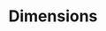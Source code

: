 ---
layout: default
bigquery: https://console.cloud.google.com/bigquery?p=covid-19-dimensions-ai&page=table&d=data&t=publications
contributors: Digital Science, https://www.digital-science.com/
cost: Free for personal, non-commercial use.
description: Dimensions contains more than 100 million publications, ranging from
  articles published in scholarly journals, books and book chapters, to preprints
  and conference proceedings. All publications are contextualized with linked data
  sets, funding, publications, patents, clinical trials, and policy documents. You
  can also view associated categories, funders, institutions, and researcher profiles.
documentation: https://docs.dimensions.ai/bigquery/index.html
last_edit: 04/08/2022, 18:10:16
location: https://www.dimensions.ai/products/free/
maintained_by: Digital Science, https://www.digital-science.com/
schema_fields:
- title
- repository_name
- research_orgs
- funding_details
- investigators
- cpc
- pmcid
- kind
- repository_id
- created_date
- expiration_date
- priority_date
- assignee_countries
- start_date
- publication_ids
- associated_publication_doi
- category_bra
- resulting_publication_ids
- year
- pages
- editors
- researcher_ids
- original_assignee_countries
- funding_chf
- current_assignee_countries
- labels
- funding_jpy
- category_for
- publisher
- links
- end_year
- funder_orgs
- authors
- current_assignee_orgs
- category_sdg
- license
- mesh_terms
- status
- volume
- category_rcdc
- funding_amount
- active_years
- citations_count
- cited_by_ids
- funder_org_state_codes
- associated_publication_id
- categories
- email_address
- original_assignee_orgs
- funder_org
- date_imported_gbq
- associated_grant_ids
- funding_aud
- reference_ids
- embargo_date
- book_title
- family_count
- publication_date
- open_access_categories
- source_id
- registry
- filing_status
- brief_title
- acknowledgements
- funder_countries
- expiration_year
- funding_gbp
- date_print
- external_ids
- funder_org_cities
- category_icrp_ct
- doi
- journal
- date_normal
- date_modified
- resulting_publication_doi
- research_org_state_codes
- aliases
- pmid
- issue
- address
- original_title
- research_org_country_names
- wikipedia_url
- research_org_city_names
- filing_year
- priority_year
- metrics
- organisation_details
- acronym
- concepts
- book_series_title
- conference
- funding_cny
- funding_eur
- family_id
- relationships
- citations
- research_org_state_names
- funding_nzd
- foa_number
- phase
- end_date
- subtitles
- arxiv_id
- application_number
- description
- date
- citation_string
- proceedings_title
- eisbn
- altmetrics
- research_org_cities
- established
- types
- category_icrp_cso
- associated_publication_pmid
- current_assignee
- inventor_names
- family_members_ids
- clinical_trial_ids
- associated_publication_arxiv_id
- date_online
- publication_year
- mesh_headings
- research_org_countries
- filing_date
- assignee_orgs
- repository_url
- isbn
- category_hrcs_hc
- category_hra
- abstract
- type
- funding_cad
- jurisdiction
- acronyms
- legal_events
- patent_ids
- gender
- start_year
- legal_status
- original_assignee
- ipcr
- language
- journal_lists
- granted_date
- date_inserted
- linkout
- supporting_grant_ids
- funder_org_countries
- parent_id
- category_hrcs_rac
- granted_year
- funding_currency
- funding_usd
- category_uoa
- grant_number
- funder_org_acronyms
- original_abstract
- name
- conditions
- open_access_categories_v2
- interventions
- id
shortname: dimensions
tags:
- scholarly literature
- patents
- funding
- clinical trials
- academic profiles
terms_of_use: 'Use of both the Dimensions COVID-19 dataset and full Dimensions dataset
  are subject to the Dimensions Terms of use: https://www.dimensions.ai/policies-terms-legal '
title: Dimensions
uuid: dcff88bd-fe6b-4fdb-8159-809bf9d7bc1c
---